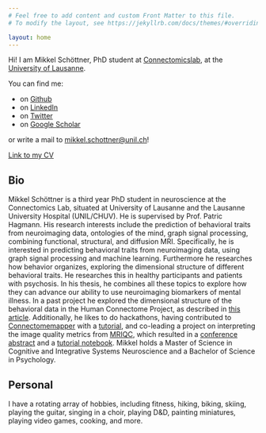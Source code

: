 ```yaml
---
# Feel free to add content and custom Front Matter to this file.
# To modify the layout, see https://jekyllrb.com/docs/themes/#overriding-theme-defaults

layout: home
---
```


Hi! I am Mikkel Schöttner, PhD student at [Connectomicslab](https://wp.unil.ch/connectomics/), at the [University of Lausanne](https://www.unil.ch/index.html).

You can find me:
- on [Github](https://github.com/mschoettner)
- on [LinkedIn](https://www.linkedin.com/in/mikkel-schoettner/)
- on [Twitter](https://twitter.com/mikkelschoett)
- on [Google Scholar](https://scholar.google.com/citations?user=XQbbbysAAAAJ&hl=de)

or write a mail to mikkel.schottner@unil.ch!

[Link to my CV](https://drive.google.com/file/d/12XFJ7mTA7GXm4ha0kBGmsaxsjDEfClUR/view?usp=drive_link)

## Bio

Mikkel Schöttner is a third year PhD student in neuroscience at the Connectomics Lab, situated at University of Lausanne and the Lausanne University Hospital (UNIL/CHUV). He is supervised by Prof. Patric Hagmann. His research interests include the prediction of behavioral traits from neuroimaging data, ontologies of the mind, graph signal processing, combining functional, structural, and diffusion MRI. Specifically, he is interested in predicting behavioral traits from neuroimaging data, using graph signal processing and machine learning. Furthermore he researches how behavior organizes, exploring the dimensional structure of different behavioral traits. He researches this in healthy participants and patients with psychosis. In his thesis, he combines all these topics to explore how they can advance our ability to use neuroimaging biomarkers of mental illness. In a past project he explored the dimensional structure of the behavioral data in the Human Connectome Project, as described in [this article](). Additionally, he likes to do hackathons, having contributed to [Connectomemapper](https://connectome-mapper-3.readthedocs.io/en/latest/) with a [tutorial](https://connectome-mapper-3.readthedocs.io/en/latest/notebooks/analysis_tutorial.html), and co-leading a project on interpreting the image quality metrics from [MRIQC](https://mriqc.readthedocs.io/en/latest/), which resulted in a [conference abstract](https://osf.io/7vqzr) and a [tutorial notebook](https://www.nipreps.org/qc-book/auto-qc/iqms_interpretability.html). Mikkel holds a Master of Science in Cognitive and Integrative Systems Neuroscience and a Bachelor of Science in Psychology.

## Personal

I have a rotating array of hobbies, including fitness, hiking, biking, skiing, playing the guitar, singing in a choir, playing D&D, painting miniatures, playing video games, cooking, and more.